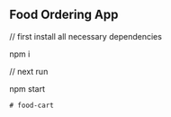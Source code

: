 ## Food Ordering App

// first install all necessary dependencies

npm i

// next run

npm start

```
#   f o o d - c a r t  
 